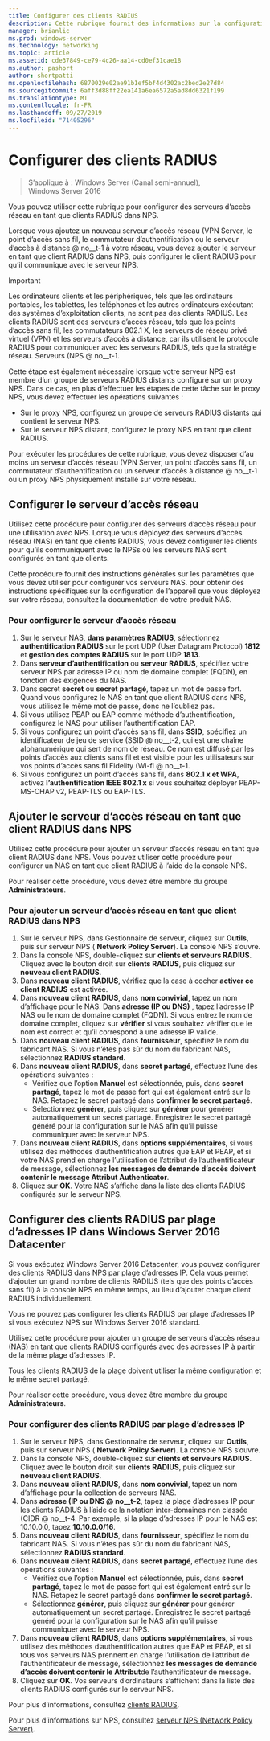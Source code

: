 ```yaml
---
title: Configurer des clients RADIUS
description: Cette rubrique fournit des informations sur la configuration des clients RADIUS pour le serveur NPS (Network Policy Server) dans Windows Server 2016.
manager: brianlic
ms.prod: windows-server
ms.technology: networking
ms.topic: article
ms.assetid: cde37849-ce79-4c26-aa14-cd0ef31cae18
ms.author: pashort
author: shortpatti
ms.openlocfilehash: 6870029e02ae91b1ef5bf4d4302ac2bed2e27d84
ms.sourcegitcommit: 6aff3d88ff22ea141a6ea6572a5ad8dd6321f199
ms.translationtype: MT
ms.contentlocale: fr-FR
ms.lasthandoff: 09/27/2019
ms.locfileid: "71405296"
---
```

# <a name="configure-radius-clients"></a>Configurer des clients RADIUS

>S’applique à : Windows Server (Canal semi-annuel), Windows Server 2016

Vous pouvez utiliser cette rubrique pour configurer des serveurs d’accès réseau en tant que clients RADIUS dans NPS.

Lorsque vous ajoutez un nouveau serveur d’accès réseau \(VPN Server, le point d’accès sans fil, le commutateur d’authentification ou le serveur d’accès à distance @ no__t-1 à votre réseau, vous devez ajouter le serveur en tant que client RADIUS dans NPS, puis configurer le client RADIUS pour qu’il communique avec le serveur NPS.

>[!IMPORTANT]
>Les ordinateurs clients et les périphériques, tels que les ordinateurs portables, les tablettes, les téléphones et les autres ordinateurs exécutant des systèmes d’exploitation clients, ne sont pas des clients RADIUS. Les clients RADIUS sont des serveurs d’accès réseau, tels que les points d’accès sans fil, les commutateurs 802.1 X, les serveurs de réseau privé virtuel (VPN) et les serveurs d’accès à distance, car ils utilisent le protocole RADIUS pour communiquer avec les serveurs RADIUS, tels que la stratégie réseau. Serveurs \(NPS @ no__t-1.

Cette étape est également nécessaire lorsque votre serveur NPS est membre d’un groupe de serveurs RADIUS distants configuré sur un proxy NPS. Dans ce cas, en plus d’effectuer les étapes de cette tâche sur le proxy NPS, vous devez effectuer les opérations suivantes :

- Sur le proxy NPS, configurez un groupe de serveurs RADIUS distants qui contient le serveur NPS.
- Sur le serveur NPS distant, configurez le proxy NPS en tant que client RADIUS.

Pour exécuter les procédures de cette rubrique, vous devez disposer d’au moins un serveur d’accès réseau \(VPN Server, un point d’accès sans fil, un commutateur d’authentification ou un serveur d’accès à distance @ no__t-1 ou un proxy NPS physiquement installé sur votre réseau.

## <a name="configure-the-network-access-server"></a>Configurer le serveur d’accès réseau

Utilisez cette procédure pour configurer des serveurs d’accès réseau pour une utilisation avec NPS. Lorsque vous déployez des serveurs d’accès réseau (NAS) en tant que clients RADIUS, vous devez configurer les clients pour qu’ils communiquent avec le NPSs où les serveurs NAS sont configurés en tant que clients.

Cette procédure fournit des instructions générales sur les paramètres que vous devez utiliser pour configurer vos serveurs NAS. pour obtenir des instructions spécifiques sur la configuration de l’appareil que vous déployez sur votre réseau, consultez la documentation de votre produit NAS.

### <a name="to-configure-the-network-access-server"></a>Pour configurer le serveur d’accès réseau

1. Sur le serveur NAS, **dans paramètres RADIUS**, sélectionnez **authentification RADIUS** sur le port UDP (User Datagram Protocol) **1812** et **gestion des comptes RADIUS** sur le port UDP **1813**.
2. Dans **serveur d’authentification** ou **serveur RADIUS**, spécifiez votre serveur NPS par adresse IP ou nom de domaine complet (FQDN), en fonction des exigences du NAS. 
3. Dans secret **secret** ou **secret partagé**, tapez un mot de passe fort. Quand vous configurez le NAS en tant que client RADIUS dans NPS, vous utilisez le même mot de passe, donc ne l’oubliez pas.
4. Si vous utilisez PEAP ou EAP comme méthode d’authentification, configurez le NAS pour utiliser l’authentification EAP.
5. Si vous configurez un point d’accès sans fil, dans **SSID**, spécifiez un identificateur de jeu de service \(SSID @ no__t-2, qui est une chaîne alphanumérique qui sert de nom de réseau. Ce nom est diffusé par les points d’accès aux clients sans fil et est visible pour les utilisateurs sur vos points d’accès sans fil Fidelity \(Wi-fi @ no__t-1.
6. Si vous configurez un point d’accès sans fil, dans **802.1 x et WPA**, activez **l’authentification IEEE 802.1 x** si vous souhaitez déployer PEAP-MS-CHAP v2, PEAP-TLS ou EAP-TLS.

## <a name="add-the-network-access-server-as-a-radius-client-in-nps"></a>Ajouter le serveur d’accès réseau en tant que client RADIUS dans NPS

Utilisez cette procédure pour ajouter un serveur d’accès réseau en tant que client RADIUS dans NPS. Vous pouvez utiliser cette procédure pour configurer un NAS en tant que client RADIUS à l’aide de la console NPS.

Pour réaliser cette procédure, vous devez être membre du groupe **Administrateurs**.

### <a name="to-add-a-network-access-server-as-a-radius-client-in-nps"></a>Pour ajouter un serveur d’accès réseau en tant que client RADIUS dans NPS

1. Sur le serveur NPS, dans Gestionnaire de serveur, cliquez sur **Outils**, puis sur serveur NPS ( **Network Policy Server**). La console NPS s’ouvre.
2. Dans la console NPS, double-cliquez sur **clients et serveurs RADIUS**. Cliquez avec le bouton droit sur **clients RADIUS**, puis cliquez sur **nouveau client RADIUS**. 
3. Dans **nouveau client RADIUS**, vérifiez que la case à cocher **activer ce client RADIUS** est activée.
4. Dans **nouveau client RADIUS**, dans **nom convivial**, tapez un nom d’affichage pour le NAS. Dans **adresse (IP ou DNS)** , tapez l’adresse IP NAS ou le nom de domaine complet (FQDN). Si vous entrez le nom de domaine complet, cliquez sur **vérifier** si vous souhaitez vérifier que le nom est correct et qu’il correspond à une adresse IP valide. 
5. Dans **nouveau client RADIUS**, dans **fournisseur**, spécifiez le nom du fabricant NAS. Si vous n’êtes pas sûr du nom du fabricant NAS, sélectionnez **RADIUS standard**.
6. Dans **nouveau client RADIUS**, dans **secret partagé**, effectuez l’une des opérations suivantes :
    - Vérifiez que l’option **Manuel** est sélectionnée, puis, dans **secret partagé**, tapez le mot de passe fort qui est également entré sur le NAS. Retapez le secret partagé dans **confirmer le secret partagé**.
    - Sélectionnez **générer**, puis cliquez sur **générer** pour générer automatiquement un secret partagé. Enregistrez le secret partagé généré pour la configuration sur le NAS afin qu’il puisse communiquer avec le serveur NPS.
7. Dans **nouveau client RADIUS**, dans **options supplémentaires**, si vous utilisez des méthodes d’authentification autres que EAP et PEAP, et si votre NAS prend en charge l’utilisation de l’attribut de l’authentificateur de message, sélectionnez **les messages de demande d’accès doivent contenir le message Attribut Authenticator**.
8. Cliquez sur **OK**. Votre NAS s’affiche dans la liste des clients RADIUS configurés sur le serveur NPS.

## <a name="configure-radius-clients-by-ip-address-range-in-windows-server-2016-datacenter"></a>Configurer des clients RADIUS par plage d’adresses IP dans Windows Server 2016 Datacenter

Si vous exécutez Windows Server 2016 Datacenter, vous pouvez configurer des clients RADIUS dans NPS par plage d’adresses IP. Cela vous permet d’ajouter un grand nombre de clients RADIUS (tels que des points d’accès sans fil) à la console NPS en même temps, au lieu d’ajouter chaque client RADIUS individuellement.

Vous ne pouvez pas configurer les clients RADIUS par plage d’adresses IP si vous exécutez NPS sur Windows Server 2016 standard.

Utilisez cette procédure pour ajouter un groupe de serveurs d’accès réseau (NAS) en tant que clients RADIUS configurés avec des adresses IP à partir de la même plage d’adresses IP.

Tous les clients RADIUS de la plage doivent utiliser la même configuration et le même secret partagé.

Pour réaliser cette procédure, vous devez être membre du groupe **Administrateurs**.

### <a name="to-set-up-radius-clients-by-ip-address-range"></a>Pour configurer des clients RADIUS par plage d’adresses IP

1. Sur le serveur NPS, dans Gestionnaire de serveur, cliquez sur **Outils**, puis sur serveur NPS ( **Network Policy Server**). La console NPS s’ouvre.
2. Dans la console NPS, double-cliquez sur **clients et serveurs RADIUS**. Cliquez avec le bouton droit sur **clients RADIUS**, puis cliquez sur **nouveau client RADIUS**.
3. Dans **nouveau client RADIUS**, dans **nom convivial**, tapez un nom d’affichage pour la collection de serveurs NAS.
4. Dans **adresse \(IP ou DNS @ no__t-2**, tapez la plage d’adresses IP pour les clients RADIUS à l’aide de la notation inter-domaines non classée \(CIDR @ no__t-4. Par exemple, si la plage d’adresses IP pour le NAS est 10.10.0.0, tapez **10.10.0.0/16**.
5. Dans **nouveau client RADIUS**, dans **fournisseur**, spécifiez le nom du fabricant NAS. Si vous n’êtes pas sûr du nom du fabricant NAS, sélectionnez **RADIUS standard**.
6. Dans **nouveau client RADIUS**, dans **secret partagé**, effectuez l’une des opérations suivantes :
    - Vérifiez que l’option **Manuel** est sélectionnée, puis, dans **secret partagé**, tapez le mot de passe fort qui est également entré sur le NAS. Retapez le secret partagé dans **confirmer le secret partagé**.
    - Sélectionnez **générer**, puis cliquez sur **générer** pour générer automatiquement un secret partagé. Enregistrez le secret partagé généré pour la configuration sur le NAS afin qu’il puisse communiquer avec le serveur NPS.
7. Dans **nouveau client RADIUS**, dans **options supplémentaires**, si vous utilisez des méthodes d’authentification autres que EAP et PEAP, et si tous vos serveurs NAS prennent en charge l’utilisation de l’attribut de l’authentificateur de message, sélectionnez **les messages de demande d’accès doivent contenir le Attribut**de l’authentificateur de message.
8. Cliquez sur **OK**. Vos serveurs d’ordinateurs s’affichent dans la liste des clients RADIUS configurés sur le serveur NPS.

Pour plus d’informations, consultez [clients RADIUS](nps-radius-clients.md).

Pour plus d’informations sur NPS, consultez [serveur NPS (Network Policy Server)](nps-top.md).